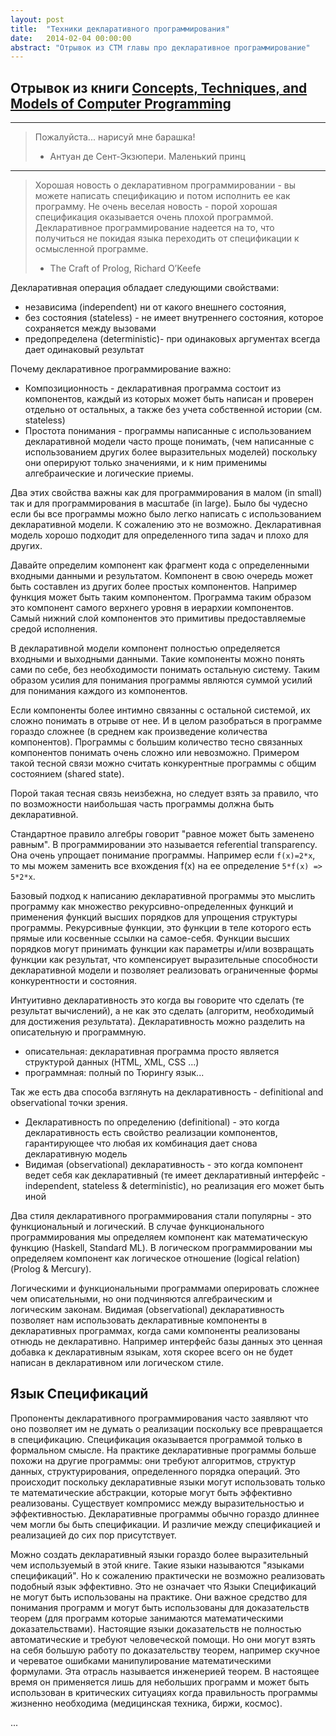 ```yaml
---
layout: post
title:  "Техники декларативного программирования"
date:   2014-02-04 00:00:00
abstract: "Отрывок из СТМ главы про декларативное программирование"
---
```


## Отрывок из книги [Concepts, Techniques, and Models of Computer Programming](http://www.amazon.com/Concepts-Techniques-Models-Computer-Programming/dp/0262220695)

---------------
> Пожалуйста... нарисуй мне барашка!
>
> - Антуан де Сент-Экзюпери. Маленький принц



---------------
> Хорошая новость о декларативном программировании - вы можете написать спецификацию
> и потом исполнить ее как программу. Не очень веселая новость - порой хорошая спецификация
> оказывается очень плохой программой. Декларативное программирование надеется на то, что получиться
> не покидая языка переходить от спецификации к осмысленной программе.
>
> - The Craft of Prolog, Richard O’Keefe

Декларативная операция обладает следующими свойствами:

* независима (independent) ни от какого внешнего состояния,
* без состояния (stateless) - не имеет внутреннего состояния, которое сохраняется между вызовами
* предопределена (deterministic)- при одинаковых аргументах всегда дает одинаковый результат


Почему декларативное программирование важно:

* Композиционность - декларативная программа состоит из компонентов, каждый из которых может
быть написан и проверен отдельно от остальных, а также без учета собственной истории (см. stateless)
* Простота понимания - программы написанные с использованием декларативной модели часто проще понимать,
(чем написанные с использованием других более выразительных моделей) поскольку они оперируют только значениями,
и к ним применимы алгебраические и логические приемы.

Два этих свойства важны как для программирования в малом (in small) так и для программирования в масштабе (in large).
Было бы чудесно если бы все программы можно было легко написать с использованием декларативной модели.
К сожалению это не возможно. Декларативная модель хорошо подходит для определенного типа задач и плохо для других.

Давайте определим компонент как фрагмент кода с определенными входными данными и результатом. Компонент в
свою очередь может быть составлен из других более простых компонентов. Например функция может быть таким компонентом.
Программа таким образом это компонент самого верхнего уровня в иерархии компонентов. Самый нижний слой компонентов
это примитивы предоставляемые средой исполнения.

В декларативной модели компонент полностью определяется входными и выходными данными. Такие компоненты
можно понять сами по себе, без необходимости понимать остальную систему. Таким образом усилия
для понимания программы являются суммой усилий для понимания каждого из компонентов.


Если компоненты более интимно связанны с остальной системой, их сложно понимать
в отрыве от нее. И в целом разобраться в программе гораздо сложнее (в среднем как произведение количества компонентов).
Программы с большим количество тесно связанных компонентов понимать очень сложно или невозможно.
Примером такой тесной связи можно считать конкурентные программы с общим состоянием (shared state).

Порой такая тесная связь неизбежна, но следует взять за правило, что по возможности наибольшая
часть программы должна быть декларативной.

Стандартное правило алгебры говорит "равное может быть заменено равным". В программировании
это называется referential transparency. Она очень упрощает понимание программы. Например
если `f(x)=2*x`, то мы можем заменить все вхождения f(x) на ее определение `5*f(x) => 5*2*x`.

Базовый подход к написанию декларативной программы это мыслить программу как множество рекурсивно-определенных
функций и применения функций высших порядков для упрощения структуры программы.
Рекурсивные функции, это функции в теле которого есть прямые или косвенные ссылки на самое-себя. Функции высших
порядков могут принимать функции как параметры и/или возвращать функции как результат,
что компенсирует выразительные способности декларативной модели и позволяет реализовать
ограниченные формы конкурентности и состояния.

Интуитивно декларативность это когда вы говорите что сделать (те результат вычислений), а не как это сделать
(алгоритм, необходимый для достижения результата). Декларативность можно разделить на описательную и программную.

* описательная: декларативная программа просто является структурой данных (HTML, XML, CSS ...)
* программная: полный по Тюрингу язык...

Так же есть два способа взглянуть на декларативность - definitional and observational точки зрения.

* Декларативность по определению (definitional) - это когда декларативность есть свойство реализации компонентов, гарантирующее что
любая их комбинация дает снова декларативную модель
* Видимая (observational) декларативность - это когда компонент ведет себя как декларативный (те имеет декларативный интерфейс - independent, stateless & deterministic),
но реализация его может быть иной


Два стиля декларативного программирования стали популярны - это функциональный и логический. В случае функционального
программирования мы определяем компонент как математическую функцию (Haskell, Standard ML). В логическом программировании
мы определяем компонент как логическое отношение (logical relation) (Prolog & Mercury).

Логическими и функциональными программами оперировать сложнее чем описательными, но они подчиняются алгебраическим и логическим
законам. Видимая (observational) декларативность позволяет нам использовать декларативные компоненты в декларативных программах,
когда сами компоненты реализованы отнюдь не декларативно. Например интерфейс базы данных это ценная добавка к декларативным языкам,
хотя скорее всего он не будет написан в декларативном или логическом стиле.

## Язык Спецификаций

Пропоненты декларативного программирования часто заявляют что оно позволяет им
не думать о реализации поскольку все превращается в спецификацию.
Спецификация оказывается программой только в формальном смысле. На практике декларативные
программы больше похожи на другие программы: они требуют алгоритмов, структур данных, структурирования,
определенного порядка операций. Это происходит поскольку декларативные языки могут
использовать только те математические абстракции, которые могут быть эффективно реализованы.
Существует компромисс между выразительностью и эффективностью. Декларативные программы
обычно гораздо длиннее чем могли бы быть спецификации. И различие между спецификацией и
реализацией до сих пор присутствует.

Можно создать декларативный языки гораздо более выразительный чем используемый в этой
книге. Такие языки называются "языками спецификаций". Но к сожалению практически не возможно
реализовать подобный язык эффективно. Это не означает что Языки Спецификаций не могут быть
использованы на практике. Они важное средство для понимания программ и могут быть
использованы для доказательств теорем (для программ которые занимаются математическими доказательствами).
Настоящие языки доказательств не полностью автоматические и требуют человеческой помощи.
Но они могут взять на себя большую работу по доказательству теорем, например скучное и череватое ошибками
манипулирование математическими формулами. Эта отрасль называется инженерией теорем.
В настоящее время он применяется лишь для небольших программ и может быть использован в критических ситуациях
когда правильность программы жизненно необходима (медицинская техника, биржи, космос).

...
